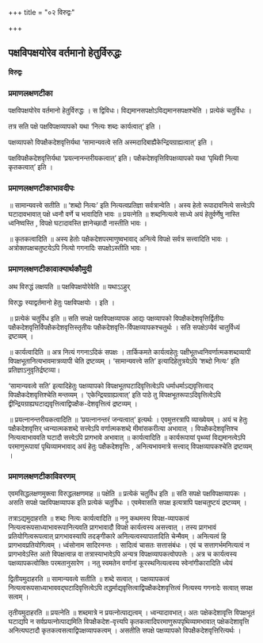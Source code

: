 +++
title = "०२ विरुद्वः"

+++


## पक्षविपक्षयोरेव वर्तमानो हेतुर्विरुद्धः

**विरुद्वः** 

### **प्रमाणलक्षणटीका**

पक्षविपक्षयोरेव वर्तमानो हेतुर्विरुद्धः । स द्विविधः। विद्यमानसपक्षोऽविद्यमानसपक्षश्चेति । प्रत्येकं चतुर्विधः ।

तत्र सति पक्षे पक्षविपक्षव्यापको यथा ‘नित्यः शब्दः कार्यत्वात्’ इति ।

पक्षव्यापको विपक्षैकदेशवृत्तिर्यथा ‘सामान्यवत्वे सति अस्मदादिबाह्यैकेन्द्रियग्राह्यत्वात्’ इति ।

पक्षविपक्षैकदेशवृत्तिर्यथा ‘प्रयत्नानन्तरीयकत्वात्’ इति। पक्षैकदेशवृत्तिविपक्षव्यापको यथा ‘पृथिवी नित्या कृतकत्वात्’ इति ।

### **प्रमाणलक्षणटीकाभावदीपः**

॥ सामान्यवत्त्वे सतीति ॥ ‘शब्दो नित्यः’ इति नित्यत्वप्रतिज्ञा सर्वत्रान्वेति । अस्य हेतो रूपादावनित्ये सत्त्वेऽपि घटादावभावात् पक्षे ध्वनौ वर्णे च भावादिति भावः ॥ प्रयत्नेति ॥ शब्दनित्यत्वे साध्ये अयं हेतुर्वर्णेषु नास्ति ध्वनिष्वस्ति , विपक्षे घटादावस्ति ज्ञानेच्छादौ नास्तीति भावः ।

॥ कृतकत्वादिति ॥ अस्य हेतोः पक्षैकदेशपरमाणुष्वभावाद् अनित्ये विपक्षे सर्वत्र सत्त्वादिति भावः । अत्रोक्तपक्षचतुष्टयेऽपि नित्यो गगनादिः सपक्षोऽस्तीति भावः ।

### **प्रमाणलक्षणटीकावाक्यार्थकौमुदी**

अथ विरुद्धं लक्षयति ॥ पक्षविपक्षयोरेवेति ॥ यथाऽऽहुर्

विरुद्धः स्याद्वर्तमानो हेतुः पक्षविपक्षयोः । इति ।

॥ प्रत्येकं चतुर्विध इति ॥ सति सपक्षे पक्षविपक्षव्यापक आद्यः पक्षव्यापको विपक्षैकदेशवृत्तिर्द्वितीयः पक्षैकदेशवृत्तिर्विपक्षैकदेशवृत्तिस्तृतीयः पक्षैकदेशवृत्ति-र्विपक्षव्यापकश्चतुर्थः । सति सपक्षेऽप्येवं चातुर्विध्यं द्रष्टव्यम् ।

॥ कार्यत्वादिति ॥ अत्र नित्यं गगनाऽदिकं सपक्षः । तार्किकमते कार्यत्वहेतुः पक्षीभूतध्वनिवर्णात्मकशब्दव्यापी विपक्षभूतानित्यभावमात्रव्यापी चेति द्रष्टव्यम् । ‘सामान्यवत्त्वे सति’ इत्यादिहेतुत्रयेऽपि ‘शब्दो नित्यः’ इति प्रतिज्ञाऽनुवृतिर्द्रष्टव्या।

‘सामान्यवत्वे सति’ इत्यादिहेतुः पक्षव्यापको विपक्षभूतघटादिवृत्तित्वेऽपि धर्माधर्माऽद्यवृत्तित्वाद् विपक्षैकदेशवृत्तिश्चेति मन्तव्यम् । ‘एकेन्द्रियग्राह्यत्वात्’ इति पाठे तु विपक्षभूतरूपाऽदिवृत्तित्वेऽपि द्वीन्द्रियग्राह्यघटाद्यवृत्तित्वाद्विपक्षैक-देशवृत्तित्वं द्रष्टव्यम् ।

॥ प्रयत्नानन्तरीयकत्वादिति ॥ ‘प्रयत्नानन्तरं जन्यत्वात्’ इत्यर्थः । एवमुत्तरत्रापि व्याख्येयम् । अयं च हेतुः पक्षैकदेशवृत्तिर् ध्वन्यात्मकशब्दे सत्त्वेऽपि वर्णात्मकशब्दे मीमांसकरीत्या अभावात् । विपक्षैकदेशवृत्तिश्च नित्यत्वाभाववति घटादौ सत्त्वेऽपि प्रागभावे अभावात् ॥ कार्यत्वादिति ॥ कार्यरूपायां पृथ्व्यां विद्यमानत्वेऽपि परमाणुरूपायां पृथिव्यामभावाद् अयं हेतुः पक्षैकदेशवृत्तिः , अनित्यभावमात्रे सत्त्वाद् विपक्षव्यापकश्चेति द्रष्टव्यम् ।

### **प्रमाणलक्षणटीकाविवरणम्**

एवमसिद्धलक्षणमुक्त्वा विरुद्धलक्षणमाह ॥ पक्षेति ॥ प्रत्येकं चतुर्विध इति ॥ सति सपक्षे पक्षविपक्षव्यापकः । असति सपक्षे पक्षविपक्षव्यापक इति प्रत्येकं चतुर्विधः । एवमेवासति सपक्ष इत्यत्रापि पक्षचतुष्टयं द्रष्टव्यम् ।

तत्राऽद्यमुदाहरति ॥ शब्दः नित्यः कार्यत्वादिति ॥ ननु कथमस्य विपक्ष-व्यापकत्वं नित्यत्वरूपसाध्याभावरूपानित्यवति प्रागभावादौ विपक्षे कार्यत्वस्य असत्त्वात् । तस्य प्रागभावं प्रतियोगित्वरूपत्वात् प्रागभावस्यापि तदङ्गीकारे अनित्यत्वस्यापातादिति चेन्मैवम् । अनित्यत्वं हि प्रागभावप्रतियोगित्वम् । ध्वंसोनाम सादिरनन्तः । सादित्वं चासतः सत्तासंबंधः । एवं च सत्तागर्भमनित्यत्वं न प्रागभावेऽस्ति अतो विपक्षत्वान्न वा तत्रास्याभावेऽपि अन्यत्र विपक्षव्यापकत्वोपपत्तेः । अत्र च कार्यत्वस्य पक्षव्यापकत्वोक्तिः परमतानुसारेण । नतु स्वमतेन वर्णानां कूरस्थनित्यत्वस्य स्वेनांगीकारादिति ध्येयं

द्वितीयमुदाहरति ॥ सामान्यवत्वे सतीति ॥ शब्दे सत्वात् । पक्षव्यापकत्वं नित्यत्वरूपसाध्याभाववद्घटादिवृत्तित्वेऽपि तद्धर्माद्यवृत्तित्वाद्विपक्षैकदेशवृत्तित्वं नित्यस्य गगनादेः सत्वात् सपक्ष सत्वम् ।

तृतीयमुदाहरति ॥ प्रयत्नेति ॥ शब्दमात्रे न प्रयत्नोत्पाद्यत्वम् । ध्वन्यादावभात्। अतः पक्षेकदेशावृत्ति विपक्षभूतं घटाद्यपि न सर्वप्रयत्नोत्पाद्यमिति विपक्षैकदेश-वृत्त्यपि कृतकत्वादिपरमाणुरूपपृथिव्यामभावात् पक्षेकदेशावृत्ति अनित्यघटादौ कृतकत्वसत्वाद्विपक्षव्यापकत्वम् । असतीति सपक्षे पक्षव्यापको विपक्षैकदेशवृत्तिरित्यर्थः ।

